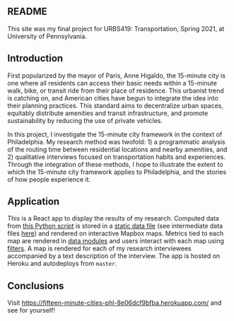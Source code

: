 README
---
This site was my final project for URBS419: Transportation, Spring 2021, at University of Pennsylvania. 

## Introduction

First popularized by the mayor of Paris, Anne Higaldo, the 15-minute city is one where all residents can access their basic needs within a 15-minute walk, bike, or transit ride from their place of residence. This urbanist trend is catching on, and American cities have begun to integrate the idea into their planning practices. This standard aims to decentralize urban spaces, equitably distribute amenities and transit infrastructure, and promote sustainability by reducing the use of private vehicles.

In this project, I investigate the 15-minute city framework in the context of Philadelphia. My research method was twofold: 1) a programmatic analysis of the routing time between residential locations and nearby amenities, and 2) qualitative interviews focused on transportation habits and experiences. Through the integration of these methods, I hope to illustrate the extent to which the 15-minute city framework applies to Philadelphia, and the stories of how people experience it.

## Application

This is a React app to display the results of my research. Computed data from [this Python script](https://colab.research.google.com/drive/1ufub9jYpZwcSzIp0Hr0R3etS017fRUhS?usp=sharing) is stored in a [static data file](./src/data-csv.js) (see intermediate data files [here](https://github.com/evakill/urbs-data)) and rendered on interactive Mapbox maps. Metrics tied to each map are rendered in [data modules](./src/Data.js) and users interact with each map using [filters](./src/Filters.js). A map is rendered for each of my research interviewees accompanied by a text description of the interview. The app is hosted on Heroku and autodeploys from `master`.

## Conclusions
Visit https://fifteen-minute-cities-phl-8e06dcf9bfba.herokuapp.com/ and see for yourself!

